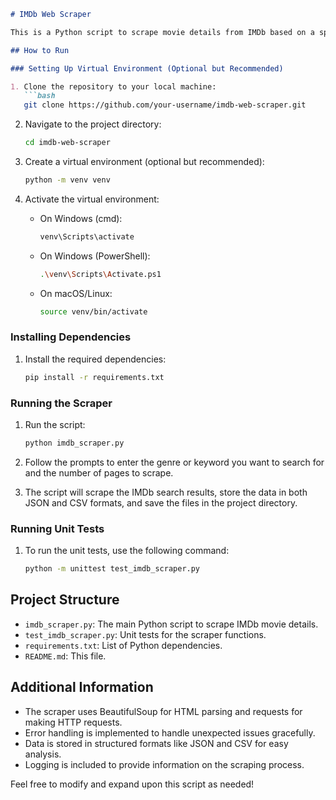 ```markdown
# IMDb Web Scraper

This is a Python script to scrape movie details from IMDb based on a specific genre or keyword. It retrieves information such as title, release year, IMDb rating, directors, cast, and plot summary for each movie.

## How to Run

### Setting Up Virtual Environment (Optional but Recommended)

1. Clone the repository to your local machine:
   ```bash
   git clone https://github.com/your-username/imdb-web-scraper.git
   ```

2. Navigate to the project directory:
   ```bash
   cd imdb-web-scraper
   ```

3. Create a virtual environment (optional but recommended):
   ```bash
   python -m venv venv
   ```

4. Activate the virtual environment:
   - On Windows (cmd):
     ```bash
     venv\Scripts\activate
     ```
   - On Windows (PowerShell):
     ```bash
     .\venv\Scripts\Activate.ps1
     ```
   - On macOS/Linux:
     ```bash
     source venv/bin/activate
     ```

### Installing Dependencies

1. Install the required dependencies:
   ```bash
   pip install -r requirements.txt
   ```

### Running the Scraper

1. Run the script:
   ```bash
   python imdb_scraper.py
   ```

2. Follow the prompts to enter the genre or keyword you want to search for and the number of pages to scrape.

3. The script will scrape the IMDb search results, store the data in both JSON and CSV formats, and save the files in the project directory.

### Running Unit Tests

1. To run the unit tests, use the following command:
   ```bash
   python -m unittest test_imdb_scraper.py
   ```

## Project Structure

- `imdb_scraper.py`: The main Python script to scrape IMDb movie details.
- `test_imdb_scraper.py`: Unit tests for the scraper functions.
- `requirements.txt`: List of Python dependencies.
- `README.md`: This file.

## Additional Information

- The scraper uses BeautifulSoup for HTML parsing and requests for making HTTP requests.
- Error handling is implemented to handle unexpected issues gracefully.
- Data is stored in structured formats like JSON and CSV for easy analysis.
- Logging is included to provide information on the scraping process.

Feel free to modify and expand upon this script as needed!
```